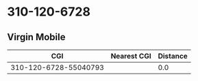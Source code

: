 # 310-120-6728
## Virgin Mobile


| CGI | Nearest CGI | Distance |
|-----|-------------|----------|
| 310-120-6728-55040793 |  | 0.0 |
